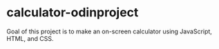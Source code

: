# calculator-odinproject
Goal of this project is to make an on-screen calculator using JavaScript, HTML, and CSS.

